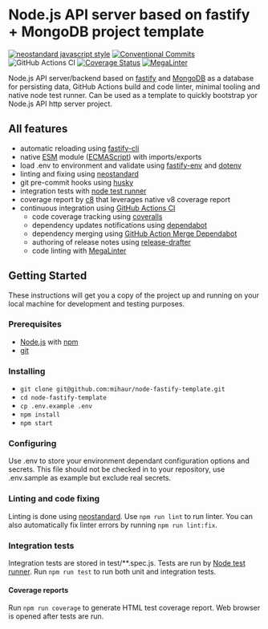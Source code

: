 # Node.js API server based on fastify + MongoDB project template

[![neostandard javascript style][neostandard-image]][neostandard-url]
[![Conventional Commits][conventional-commits-image]][conventional-commits-url]
![GitHub Actions CI][github-action-nodejs-ci-url]
[![Coverage Status][coveralls-badge-url]][coveralls-repo-url]
[![MegaLinter](https://github.com/mihaur/node-fastify-template/workflows/MegaLinter/badge.svg?branch=main)](https://github.com/mihaur/node-fastify-template/actions?query=workflow%3AMegaLinter+branch%3Amain)

Node.js API server/backend based on [fastify][fastify-site-url] and [MongoDB][mongodb-uri] as a database for persisting data, GitHub Actions build and code linter, minimal tooling and native node test runner. Can be used as a template to quickly bootstrap yor Node.js API http server project.

## All features

* automatic reloading using [fastify-cli][fastify-cli-url]
* native [ESM][esm-url] module ([ECMAScript][ecma-script-url]) with imports/exports
* load .env to environment and validate using [fastify-env][fastify-env-url] and [dotenv][dotenv-url]
* linting and fixing using [neostandard][neostandard-url]
* git pre-commit hooks using [husky][husky-url]
* integration tests with [node test runner][node-test-url]
* coverage report by [c8][c8-url] that leverages native v8 coverage report
* continuous integration using [GitHub Actions CI][github-actions-url]
  * code coverage tracking using [coveralls][coveralls-url]
  * dependency updates notifications using [dependabot][dependabot-url]
  * dependency merging using [GitHub Action Merge Dependabot][github-action-merge-dependabot]
  * authoring of release notes using [release-drafter][release-drafter-url]
  * code linting with [MegaLinter][mega-litner-url]

## Getting Started

These instructions will get you a copy of the project up and running on your local machine for development and testing purposes.

### Prerequisites

* [Node.js][node-url] with [npm][npm-url]
* [git][git-book-url]

### Installing

* `git clone git@github.com:mihaur/node-fastify-template.git`
* `cd node-fastify-template`
* `cp .env.example .env`
* `npm install`
* `npm start`

### Configuring

Use .env to store your environment dependant configuration options and secrets. This file should not be checked in to your repository, use .env.sample as example but exclude real secrets.

### Linting and code fixing

Linting is done using [neostandard][neostandard-url]. Use `npm run lint` to run linter. You can also automatically fix linter errors by running `npm run lint:fix`.

### Integration tests

Integration tests are stored in test/**.spec.js. Tests are run by [Node test runner][node-test-url]. Run `npm run test` to run both unit and integration tests.

#### Coverage reports

Run `npm run coverage` to generate HTML test coverage report. Web browser is opened after tests are run.

[conventional-commits-image]: https://img.shields.io/badge/Conventional%20Commits-1.0.0-yellow.svg
[conventional-commits-url]: https://conventionalcommits.org/
[coveralls-url]: https://coveralls.io/
[coveralls-repo-url]: https://coveralls.io/github/mihaur/node-fastify-template?branch=main
[coveralls-badge-url]: https://coveralls.io/repos/github/mihaur/node-fastify-template/badge.svg?branch=main
[c8-url]: https://github.com/bcoe/c8
[dependabot-url]: https://dependabot.com/
[dotenv-url]: https://github.com/motdotla/dotenv
[ecma-script-url]: https://tc39.es/ecma262/#sec-ecmascript-language-scripts-and-modules
[esm-url]: https://nodejs.org/api/esm.html#esm_modules_ecmascript_modules
[fastify-cli-url]: https://github.com/fastify/fastify-cli
[fastify-env-url]: https://github.com/fastify/fastify-env
[fastify-site-url]: https://www.fastify.io/
[git-book-url]: https://git-scm.com/book/en/v2/Getting-Started-Installing-Git
[github-action-merge-dependabot]: https://github.com/marketplace/actions/github-action-merge-dependabot
[github-action-nodejs-ci-url]: https://github.com/mihaur/node-fastify-template/workflows/Node.JS%20CI/badge.svg
[github-actions-url]: https://github.com/features/actions
[husky-url]: https://typicode.github.io/husky
[mongodb-uri]: https://www.mongodb.com/
[node-test-url]: https://nodejs.org/api/test.html
[node-url]: https://nodejs.org/en/
[npm-url]: https://www.npmjs.com/
[release-drafter-url]: https://github.com/marketplace/actions/release-drafter
[neostandard-image]: https://img.shields.io/badge/code_style-neostandard-brightgreen?style=flat
[neostandard-url]: https://github.com/neostandard/neostandard
[mega-litner-url]: https://megalinter.github.io
